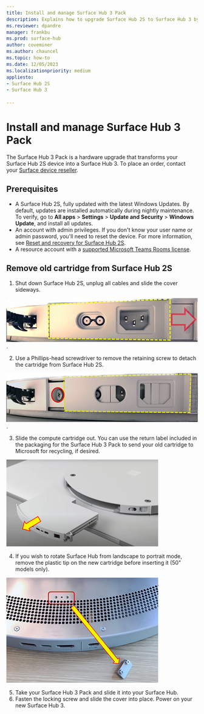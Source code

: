 ```yaml
---
title: Install and manage Surface Hub 3 Pack
description: Explains how to upgrade Surface Hub 2S to Surface Hub 3 by installing the Surface Hub 3 Pack. 
ms.reviewer: dpandre
manager: frankbu
ms.prod: surface-hub
author: coveminer
ms.author: chauncel
ms.topic: how-to
ms.date: 12/05/2023
ms.localizationpriority: medium
appliesto:
- Surface Hub 2S
- Surface Hub 3

---
```


# Install and manage Surface Hub 3 Pack

The Surface Hub 3 Pack is a hardware upgrade that transforms your Surface Hub 2S device into a Surface Hub 3. To place an order, contact your [Surface device reseller](https://www.microsoft.com/surface/business/where-to-buy-microsoft-surface#DEVICESRESELLERS).

## Prerequisites

- A Surface Hub 2S, fully updated with the latest Windows Updates. By default, updates are installed automatically during nightly maintenance. To verify, go to **All apps** > **Settings** > **Update and Security** > **Windows Update**, and install all updates.
- An account with admin privileges. If you don't know your user name or admin password, you'll need to reset the device. For more information, see [Reset and recovery for Surface Hub 2S](/surface-hub/surface-hub-2s-recover-reset).
- A resource account with a [supported Microsoft Teams Rooms license](/microsoftteams/rooms/rooms-licensing).

## Remove old cartridge from Surface Hub 2S

1. Shut down Surface Hub 2S, unplug all cables and slide the cover sideways.

  ![Image indicates how to slide the cover sideways](images/remove-cartridge-fig1.png).

2. Use a Phillips-head screwdriver to remove the retaining screw to detach the cartridge from Surface Hub 2S.

  ![Image shows retaining screw to remove and allow you to pull out the old cartridge](images/remove-cartridge-fig2.png).

3. Slide the compute cartridge out. You can use the return label included in the packaging for the Surface Hub 3 Pack to send your old cartridge to Microsoft for recycling, if desired.

  ![Image that shows how to slide the compute cartridge out of the unit](images/remove-cartridge-fig3.png)

4. If you wish to rotate Surface Hub from landscape to portrait mode, remove the plastic tip on the new cartridge before inserting it (50" models only).

  ![Image that shows how to slide the compute cartridge out of the unit](images/remove-cartridge-fig4.png)

5. Take your Surface Hub 3 Pack and slide it into your Surface Hub.
6. Fasten the locking screw and slide the cover into place. Power on your new Surface Hub 3.  
